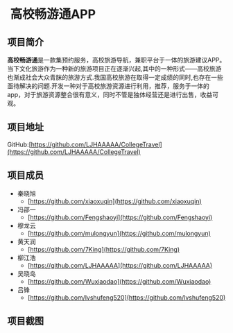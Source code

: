 
#  高校畅游通APP
## 项目简介
**高校畅游通**是一款集预约服务，高校旅游导航，兼职平台于一体的旅游建议APP。当下文化旅游作为一种新的旅游项目正在逐渐兴起,其中的一种形式——高校旅游也渐成社会大众青脒的旅游方式.我国高校旅游在取得一定成绩的同时,也存在一些亟待解决的问题.开发一种对于高校旅游资源进行利用，推荐，服务于一体的app，对于旅游资源整合很有意义，同时不管是独体经营还是进行出售，收益可观。
## 项目地址
GitHub:[https://github.com/LJHAAAAA/CollegeTravel](https://github.com/LJHAAAAA/CollegeTravel)
## 项目成员

* 秦晓旭
    * [https://github.com/xiaoxuqin](https://github.com/xiaoxuqin) 
* 冯邵一
    *  [https://github.com/Fengshaoyi](https://github.com/Fengshaoyi)
* 穆龙云
    * [https://github.com/mulongyun](https://github.com/mulongyun) 
* 黄天润
    * [https://github.com/7King](https://github.com/7King) 
* 柳江浩
    * [https://github.com/LJHAAAAA](https://github.com/LJHAAAAA) 
* 吴晓岛
    *  [https://github.com/Wuxiaodao](https://github.com/Wuxiaodao)
* 吕锋
    * [https://github.com/lvshufeng520](https://github.com/lvshufeng520)
## 项目截图






